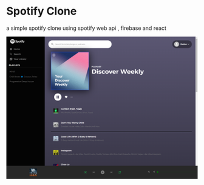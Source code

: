 # Spotify Clone

a simple spotify clone using spotify web api , firebase and react 

![](spotify.png)
